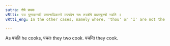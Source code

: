 ```yaml
---
sutra: शेषे प्रथमः
vRtti: यत्र युष्मदस्मदी समानाधिकरणे उपपदेन स्तः तत्रशेषे प्रथमपुरुषो भवति ॥
vRtti_eng: In the other cases, namely where, 'thou' or 'I' are not the attendant words in agreement with the verb, there is the verbal termination called the Lowest (or 3rd person).

---
```

As पचति he cooks, पचतः they two cook. पचन्ति they cook.